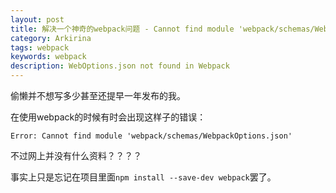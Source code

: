 ```yaml
---
layout: post
title: 解决一个神奇的webpack问题 - Cannot find module 'webpack/schemas/WebpackOptions.json'
category: Arkirina
tags: webpack
keywords: webpack
description: WebOptions.json not found in Webpack
---
```


偷懒并不想写多少甚至还提早一年发布的我。

在使用webpack的时候有时会出现这样子的错误：

```
Error: Cannot find module 'webpack/schemas/WebpackOptions.json'
```

不过网上并没有什么资料？？？？

事实上只是忘记在项目里面`npm install --save-dev webpack`罢了。
